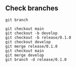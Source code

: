## Check branches

```
git branch
```

```
git checkout main
git checkout -b develop
git checkout -b release/0.1.0
git checkout develop
git merge release/0.1.0
git checkout main
git merge develop
git branch -d release/0.1.0
```
